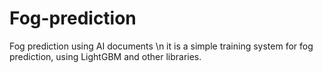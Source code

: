 # Fog-prediction
Fog prediction using AI documents
\n it is a simple training system for fog prediction, using LightGBM and other libraries.
